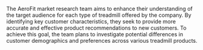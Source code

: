 The AeroFit market research team aims to enhance their understanding of the target audience for each type of treadmill offered by the company. By identifying key customer characteristics, they seek to provide more accurate and effective product recommendations to new customers. To achieve this goal, the team plans to investigate potential differences in customer demographics and preferences across various treadmill products.
